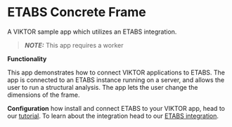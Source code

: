 # ETABS Concrete Frame
A VIKTOR sample app which utilizes an ETABS integration.

> **_NOTE:_**  This app requires a worker

**Functionality**

This app demonstrates how to connect VIKTOR applications to ETABS. The app is connected to an ETABS instance running on a server,
and allows the user to run a structural analysis. The app lets the user change the dimensions of the frame. 

**Configuration**
how install and connect ETABS to your VIKTOR app, head to our [tutorial](https://docs.viktor.ai/docs/tutorials/integrations/etabs-sap2000-tutorial/).
To learn about the integration head to our [ETABS integration](https://docs.viktor.ai/docs/create-apps/software-integrations/etabs-and-sap2000/).
